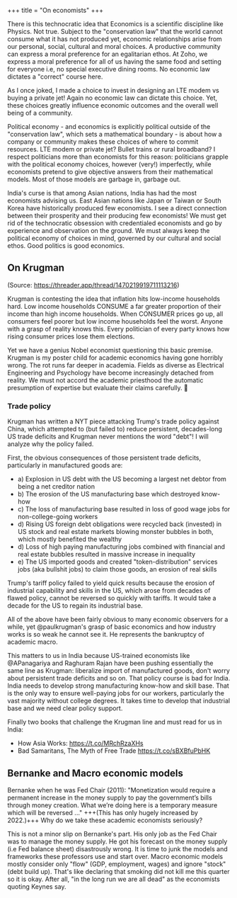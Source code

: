 +++
title = "On economists"
+++

There is this technocratic idea that Economics is a scientific discipline like Physics. Not true. Subject to the "conservation law" that the world cannot consume what it has not produced yet, economic relationships arise from our personal, social, cultural and moral choices. A productive community can express a moral preference for an egalitarian ethos. At Zoho, we express a moral preference for all of us having the same food and setting for everyone i.e, no special executive dining rooms. No economic law dictates a "correct" course here.

As I once joked, I made a choice to invest in designing an LTE modem vs buying a private jet! Again no economic law can dictate this choice. Yet, these choices greatly influence economic outcomes and the overall well being of a community.

Political economy - and economics is explicitly political outside of the "conservation law", which sets a mathematical boundary - is about how a company or community makes these choices of where to commit resources. LTE modem or private jet? Bullet trains or rural broadband? I respect politicians more than economists for this reason: politicians grapple with the political economy choices, however (very!) imperfectly, while economists pretend to give objective answers from their mathematical models. Most of those models are garbage in, garbage out.

India's curse is that among Asian nations, India has had the most economists advising us. East Asian nations like Japan or Taiwan or South Korea have historically produced few economists. I see a direct connection between their prosperity and their producing few economists! We must get rid of the technocratic obsession with credentialed economists and go by experience and observation on the ground. We must always keep the political economy of choices in mind, governed by our cultural and social ethos. Good politics is good economics.


## On Krugman
(Source: https://threader.app/thread/1470219919711113216)

Krugman is contesting the idea that inflation hits low-income households hard. Low income households CONSUME a far greater proportion of their income than high income households. When CONSUMER prices go up, all consumers feel poorer but low income households feel the worst. Anyone with a grasp of reality knows this. Every politician of every party knows how rising consumer prices lose them elections.

Yet we have a genius Nobel economist questioning this basic premise. Krugman is my poster child for academic economics having gone horribly wrong. The rot runs far deeper in academia. Fields as diverse as Electrical Engineering and Psychology have become increasingly detached from reality. We must not accord the academic priesthood the automatic presumption of expertise but evaluate their claims carefully. 🙏 

### Trade policy
Krugman has written a NYT piece attacking Trump's trade policy against China, which attempted to (but failed to) reduce persistent,  decades-long US trade deficits and Krugman never mentions the word "debt"! I will analyze why the policy failed. 

First, the obvious consequences of those persistent trade deficits, particularly in manufactured goods are:

- a) Explosion in US debt with the US becoming a largest net debtor from being a net creditor nation
- b) The erosion of the US manufacturing base which destroyed know-how
- c) The loss of manufacturing base resulted in loss of good wage jobs for non-college-going workers
- d) Rising US foreign debt obligations were recycled back (invested) in US stock and real estate markets blowing monster bubbles in both, which mostly benefited the wealthy
- d) Loss of high paying manufacturing jobs combined with financial and real estate bubbles resulted in massive increase in inequality
- e) The US imported goods and created "token-distribution" services jobs (aka bullshit jobs) to claim those goods, an erosion of real skills

Trump's tariff policy failed to yield quick results because the erosion of industrial capability and skills in the US, which arose from decades of flawed policy, cannot be reversed so quickly with tariffs. It would take a decade for the US to regain its industrial base.

All of the above have been fairly obvious to many economic observers for a while, yet @paulkrugman's grasp of basic economics and how industry works is so weak he cannot see it. He represents the bankruptcy of academic macro.

This matters to us in India because US-trained economists like @APanagariya and Raghuram Rajan have been pushing essentially the same line as Krugman: liberalize import of manufactured goods, don't worry about persistent trade deficits and so on. That policy course is bad for India. India needs to develop strong manufacturing know-how and skill base. That is the only way to ensure well-paying jobs for our workers, particularly the vast majority without college degrees. It takes time to develop that industrial base and we need clear policy support.

Finally two books that challenge the Krugman line and must read for us in India:

- How Asia Works: https://t.co/MRchRzaXHs
- Bad Samaritans, The Myth of Free Trade https://t.co/sBXBfuPbHK

## Bernanke and Macro economic models
Bernanke when he was Fed Chair (2011): "Monetization would require a permanent increase in the money supply to pay the government’s bills through money creation. What we’re doing here is a temporary measure which will be reversed ..." +++(This has only hugely increased by 2022.)+++ Why do we take these academic economists seriously? 

This is not a minor slip on Bernanke's part. His only job as the Fed Chair was to manage the money supply. He got his forecast on the money supply (i.e Fed balance sheet) disastrously wrong. It is time to junk the models and frameworks these professors use and start over. Macro economic models mostly consider only "flow" (GDP, employment, wages) and ignore "stock" (debt build up). That's like declaring that smoking did not kill me this quarter so it is okay. After all, "in the long run we are all dead" as the economists quoting Keynes say.

